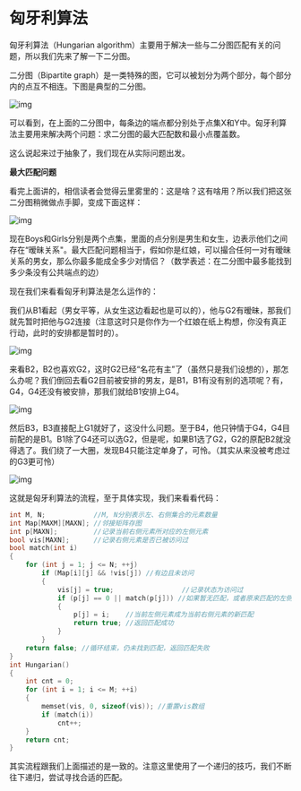 # 匈牙利算法

匈牙利算法（Hungarian algorithm）主要用于解决一些与二分图匹配有关的问题，所以我们先来了解一下二分图。

二分图（Bipartite graph）是一类特殊的图，它可以被划分为两个部分，每个部分内的点互不相连。下图是典型的二分图。

![img](./images/匈牙利算法/1.jpg)

可以看到，在上面的二分图中，每条边的端点都分别处于点集X和Y中。匈牙利算法主要用来解决两个问题：求二分图的最大匹配数和最小点覆盖数。

这么说起来过于抽象了，我们现在从实际问题出发。

**最大匹配问题**

看完上面讲的，相信读者会觉得云里雾里的：这是啥？这有啥用？所以我们把这张二分图稍微做点手脚，变成下面这样：

![img](./images/匈牙利算法/2.jpg)

现在Boys和Girls分别是两个点集，里面的点分别是男生和女生，边表示他们之间存在“暧昧关系"。最大匹配问题相当于，假如你是红娘，可以撮合任何一对有暧昧关系的男女，那么你最多能成全多少对情侣？（数学表述：在二分图中最多能找到多少条没有公共端点的边）

现在我们来看看匈牙利算法是怎么运作的：

我们从B1看起（男女平等，从女生这边看起也是可以的），他与G2有暧昧，那我们就先暂时把他与G2连接（注意这时只是你作为一个红娘在纸上构想，你没有真正行动，此时的安排都是暂时的）。

![img](./images/匈牙利算法/3.jpg)

来看B2，B2也喜欢G2，这时G2已经“名花有主”了（虽然只是我们设想的），那怎么办呢？我们倒回去看G2目前被安排的男友，是B1，B1有没有别的选项呢？有，G4，G4还没有被安排，那我们就给B1安排上G4。

![img](./images/匈牙利算法/4.jpg)

然后B3，B3直接配上G1就好了，这没什么问题。至于B4，他只钟情于G4，G4目前配的是B1。B1除了G4还可以选G2，但是呢，如果B1选了G2，G2的原配B2就没得选了。我们绕了一大圈，发现B4只能注定单身了，可怜。（其实从来没被考虑过的G3更可怜）

![img](./images/匈牙利算法/5.jpg)

这就是匈牙利算法的流程，至于具体实现，我们来看看代码：

```c++
int M, N;            //M, N分别表示左、右侧集合的元素数量
int Map[MAXM][MAXN]; //邻接矩阵存图
int p[MAXN];         //记录当前右侧元素所对应的左侧元素
bool vis[MAXN];      //记录右侧元素是否已被访问过
bool match(int i)
{
    for (int j = 1; j <= N; ++j)
        if (Map[i][j] && !vis[j]) //有边且未访问
        {
            vis[j] = true;                 //记录状态为访问过
            if (p[j] == 0 || match(p[j])) //如果暂无匹配，或者原来匹配的左侧元素可以找到新的匹配
            {
                p[j] = i;    //当前左侧元素成为当前右侧元素的新匹配
                return true; //返回匹配成功
            }
        }
    return false; //循环结束，仍未找到匹配，返回匹配失败
}
int Hungarian()
{
    int cnt = 0;
    for (int i = 1; i <= M; ++i)
    {
        memset(vis, 0, sizeof(vis)); //重置vis数组
        if (match(i))
            cnt++;
    }
    return cnt;
}

```

其实流程跟我们上面描述的是一致的。注意这里使用了一个递归的技巧，我们不断往下递归，尝试寻找合适的匹配。